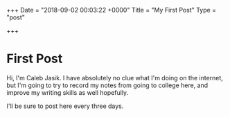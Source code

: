 +++
Date = "2018-09-02 00:03:22 +0000"
Title = "My First Post"
Type = "post"

+++

# First Post

Hi, I'm Caleb Jasik. I have absolutely no clue what I'm doing on the internet,
but I'm going to try to record my notes from going to college here, and improve
my writing skills as well hopefully.

I'll be sure to post here every three days.
